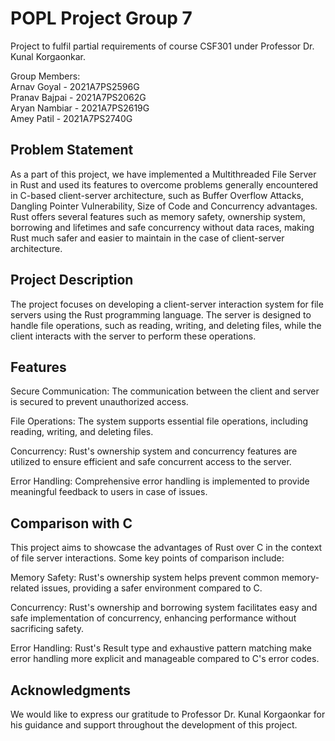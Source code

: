 # POPL Project Group 7
Project to fulfil partial requirements of course CSF301 under Professor Dr. Kunal Korgaonkar.

Group Members:  
Arnav Goyal - 2021A7PS2596G  
Pranav Bajpai - 2021A7PS2062G  
Aryan Nambiar - 2021A7PS2619G  
Amey Patil - 2021A7PS2740G  

## Problem Statement

As a part of this project, we have implemented a Multithreaded File Server in Rust and used its features to overcome problems generally encountered in C-based client-server architecture, such as Buffer Overflow Attacks, Dangling Pointer Vulnerability, Size of Code and Concurrency advantages. Rust offers several features such as memory safety, ownership system, borrowing and lifetimes and safe concurrency without data races, making Rust much safer and easier to maintain in the case of client-server architecture.

## Project Description

The project focuses on developing a client-server interaction system for file servers using the Rust programming language. The server is designed to handle file operations, such as reading, writing, and deleting files, while the client interacts with the server to perform these operations.

## Features
Secure Communication: The communication between the client and server is secured to prevent unauthorized access.

File Operations: The system supports essential file operations, including reading, writing, and deleting files.

Concurrency: Rust's ownership system and concurrency features are utilized to ensure efficient and safe concurrent access to the server.

Error Handling: Comprehensive error handling is implemented to provide meaningful feedback to users in case of issues.

## Comparison with C

This project aims to showcase the advantages of Rust over C in the context of file server interactions. Some key points of comparison include:

Memory Safety: Rust's ownership system helps prevent common memory-related issues, providing a safer environment compared to C.

Concurrency: Rust's ownership and borrowing system facilitates easy and safe implementation of concurrency, enhancing performance without sacrificing safety.

Error Handling: Rust's Result type and exhaustive pattern matching make error handling more explicit and manageable compared to C's error codes.

## Acknowledgments
We would like to express our gratitude to Professor Dr. Kunal Korgaonkar for his guidance and support throughout the development of this project.

